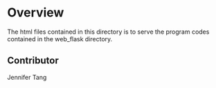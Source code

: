 # Overview #
The html files contained in this directory is to serve the program codes contained in the web\_flask directory.  

## Contributor ##
Jennifer Tang  
